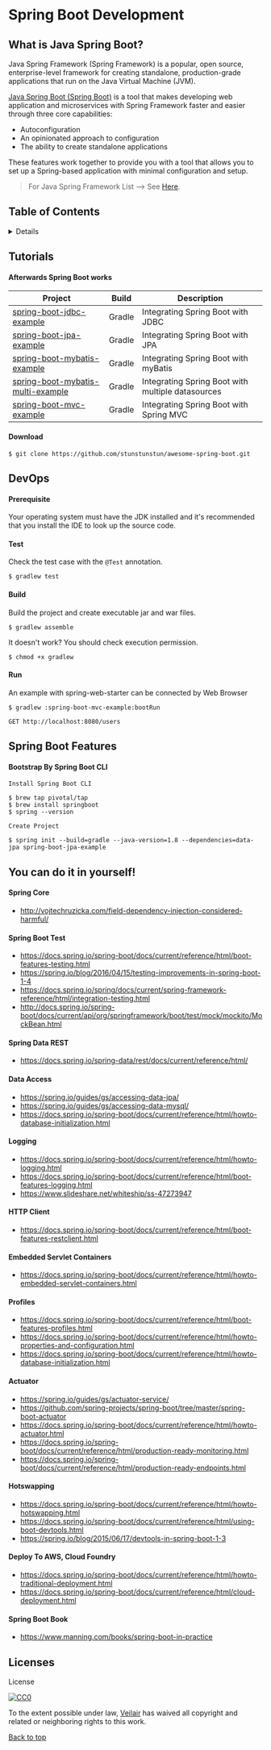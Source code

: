 # Spring Boot Development

## What is Java Spring Boot?

Java Spring Framework (Spring Framework) is a popular, open source, enterprise-level framework for creating standalone, production-grade applications that run on the Java Virtual Machine (JVM).

[Java Spring Boot (Spring Boot)](https://www.ibm.com/cloud/learn/java-spring-boot#toc-spring-boo-HII6V_zV) is a tool that makes developing web application and microservices with Spring Framework faster and easier through three core capabilities:

- Autoconfiguration
- An opinionated approach to configuration
- The ability to create standalone applications


These features work together to provide you with a tool that allows you to set up a Spring-based application with minimal configuration and setup.

> For Java Spring Framework List --> See [Here](https://github.com/veilair/spring-framework-development).


## Table of Contents

<details>
<!-- toc -->

- [Tutorials](#tutorials)
- [DevOps](#devops)
  - [Prerequisite](#prerequisite)
  - [Test](#test)
  - [Build](#build)
  - [Run](#run)
- [Spring Boot Features](#spring-boot-features)

<!-- tocstop -->
</details>

## Tutorials

#### Afterwards Spring Boot works

Project | Build | Description |
---|---|----
[spring-boot-jdbc-example](https://github.com/veilair/spring-boot-development/tree/main/spring-boot-jdbc-example) | Gradle | Integrating Spring Boot with JDBC
[spring-boot-jpa-example](https://github.com/veilair/spring-boot-development/tree/master/spring-boot-jpa-example) | Gradle | Integrating Spring Boot with JPA
[spring-boot-mybatis-example](https://github.com/veilair/spring-boot-development/tree/master/spring-boot-mybatis-example)| Gradle | Integrating Spring Boot with myBatis
[spring-boot-mybatis-multi-example](https://github.com/veilair/spring-boot-development/tree/master/spring-boot-mybatis-multi-example) | Gradle | Integrating Spring Boot with multiple datasources
[spring-boot-mvc-example](https://github.com/veilair/spring-boot-development/tree/master/spring-boot-mvc-example) | Gradle | Integrating Spring Boot with Spring MVC

#### Download

```
$ git clone https://github.com/stunstunstun/awesome-spring-boot.git
```

## DevOps

#### Prerequisite

Your operating system must have the JDK installed and it's recommended that you install the IDE to look up the source code.

#### Test

Check the test case with the `@Test` annotation.

```
$ gradlew test 
```

#### Build

Build the project and create executable jar and war files.

```
$ gradlew assemble 
```

It doesn't work? You should check execution permission.

```
$ chmod +x gradlew
```

#### Run

An example with spring-web-starter can be connected by Web Browser

```
$ gradlew :spring-boot-mvc-example:bootRun
```

```
GET http://localhost:8080/users
```

## Spring Boot Features

#### Bootstrap By Spring Boot CLI

`Install Spring Boot CLI`
```
$ brew tap pivotal/tap
$ brew install springboot
$ spring --version
```

`Create Project`
```
$ spring init --build=gradle --java-version=1.8 --dependencies=data-jpa spring-boot-jpa-example
```

## You can do it in yourself!

#### Spring Core
- http://vojtechruzicka.com/field-dependency-injection-considered-harmful/

#### Spring Boot Test
- https://docs.spring.io/spring-boot/docs/current/reference/html/boot-features-testing.html
- https://spring.io/blog/2016/04/15/testing-improvements-in-spring-boot-1-4
- https://docs.spring.io/spring/docs/current/spring-framework-reference/html/integration-testing.html
- http://docs.spring.io/spring-boot/docs/current/api/org/springframework/boot/test/mock/mockito/MockBean.html

#### Spring Data REST
- https://docs.spring.io/spring-data/rest/docs/current/reference/html/


#### Data Access
- https://spring.io/guides/gs/accessing-data-jpa/
- https://spring.io/guides/gs/accessing-data-mysql/
- https://docs.spring.io/spring-boot/docs/current/reference/html/howto-database-initialization.html

#### Logging
- https://docs.spring.io/spring-boot/docs/current/reference/html/howto-logging.html
- https://docs.spring.io/spring-boot/docs/current/reference/html/boot-features-logging.html
- https://www.slideshare.net/whiteship/ss-47273947

#### HTTP Client
- https://docs.spring.io/spring-boot/docs/current/reference/html/boot-features-restclient.html

#### Embedded Servlet Containers
- https://docs.spring.io/spring-boot/docs/current/reference/html/howto-embedded-servlet-containers.html

#### Profiles
- https://docs.spring.io/spring-boot/docs/current/reference/html/boot-features-profiles.html
- https://docs.spring.io/spring-boot/docs/current/reference/html/howto-properties-and-configuration.html
- https://docs.spring.io/spring-boot/docs/current/reference/html/howto-database-initialization.html

#### Actuator
- https://spring.io/guides/gs/actuator-service/
- https://github.com/spring-projects/spring-boot/tree/master/spring-boot-actuator
- https://docs.spring.io/spring-boot/docs/current/reference/html/howto-actuator.html
- https://docs.spring.io/spring-boot/docs/current/reference/html/production-ready-monitoring.html
- https://docs.spring.io/spring-boot/docs/current/reference/html/production-ready-endpoints.html 

#### Hotswapping
- https://docs.spring.io/spring-boot/docs/current/reference/html/howto-hotswapping.html
- https://docs.spring.io/spring-boot/docs/current/reference/html/using-boot-devtools.html
- https://spring.io/blog/2015/06/17/devtools-in-spring-boot-1-3

#### Deploy To AWS, Cloud Foundry
- https://docs.spring.io/spring-boot/docs/current/reference/html/howto-traditional-deployment.html
- https://docs.spring.io/spring-boot/docs/current/reference/html/cloud-deployment.html

#### Spring Boot Book
- https://www.manning.com/books/spring-boot-in-practice

## Licenses
License

[![CC0](http://i.creativecommons.org/p/zero/1.0/88x31.png)](http://creativecommons.org/publicdomain/zero/1.0/)

To the extent possible under law, [Veilair](https://github.com/veilair/) has waived all copyright and related or neighboring rights to this work.

[Back to top](#table-of-contents)

